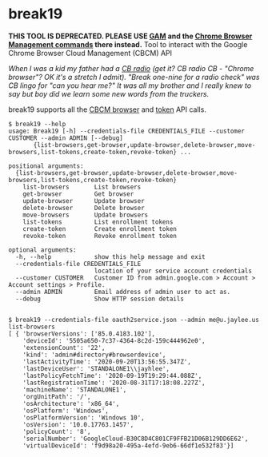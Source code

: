 # break19

__THIS TOOL IS DEPRECATED. PLEASE USE [GAM](https://git.io/gam) and the [Chrome Browser Management commands](https://github.com/jay0lee/GAM/wiki/Chrome-Browser-Management) there instead.__
Tool to interact with the Google Chrome Browser Cloud Management  (CBCM) API

*When I was a kid my father had a [CB radio](https://en.wikipedia.org/wiki/Citizens_band_radio) (get it? CB radio CB - "Chrome browser"? OK it's a stretch I admit). "Break one-nine for a radio check" was CB lingo for "can you hear me?" It was all my brother and I really knew to say but boy did we learn some new words from the truckers.*

break19 supports all the [CBCM browser](https://support.google.com/chrome/a/answer/9681204?hl=en&ref_topic=9301744) and [token](https://support.google.com/chrome/a/answer/9949706?hl=en&ref_topic=9301744) API calls.

```
$ break19 --help
usage: Break19 [-h] --credentials-file CREDENTIALS_FILE --customer CUSTOMER --admin ADMIN [--debug]
       {list-browsers,get-browser,update-browser,delete-browser,move-browsers,list-tokens,create-token,revoke-token} ...

positional arguments:
  {list-browsers,get-browser,update-browser,delete-browser,move-browsers,list-tokens,create-token,revoke-token}
    list-browsers       List browsers
    get-browser         Get browser
    update-browser      Update browser
    delete-browser      Delete browser
    move-browsers       Update browsers
    list-tokens         List enrollment tokens
    create-token        Create enrollment token
    revoke-token        Revoke enrollment token

optional arguments:
  -h, --help            show this help message and exit
  --credentials-file CREDENTIALS_FILE
                        location of your service account credentials
  --customer CUSTOMER   Customer ID from admin.google.com > Account > Account settings > Profile.
  --admin ADMIN         Email address of admin user to act as.
  --debug               Show HTTP session details
  

$ break19 --credentials-file oauth2service.json --admin me@u.jaylee.us list-browsers
[ { 'browserVersions': ['85.0.4183.102'],
    'deviceId': '5505a650-7c37-4364-8c2d-159c444962e0',
    'extensionCount': '22',
    'kind': 'admin#directory#browserdevice',
    'lastActivityTime': '2020-09-20T13:56:55.347Z',
    'lastDeviceUser': 'STANDALONE1\\jayhlee',
    'lastPolicyFetchTime': '2020-09-19T19:29:44.088Z',
    'lastRegistrationTime': '2020-08-31T17:18:08.227Z',
    'machineName': 'STANDALONE1',
    'orgUnitPath': '/',
    'osArchitecture': 'x86_64',
    'osPlatform': 'Windows',
    'osPlatformVersion': 'Windows 10',
    'osVersion': '10.0.17763.1457',
    'policyCount': '8',
    'serialNumber': 'GoogleCloud-B30C8D4C801CF9FFB21D06B129DD6E62',
    'virtualDeviceId': 'f9d98a20-495a-4efd-9eb6-66df1e532f83'}]
```
